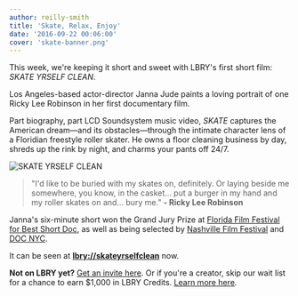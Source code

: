 ```yaml
---
author: reilly-smith
title: 'Skate, Relax, Enjoy'
date: '2016-09-22 00:06:00'
cover: 'skate-banner.png'
---
```


This week, we're keeping it short and sweet with LBRY's first short film: *SKATE YRSELF CLEAN*.

Los Angeles-based actor-director Janna Jude paints a loving portrait of one Ricky Lee Robinson in her first documentary film.

Part biography, part LCD Soundsystem music video, *SKATE* captures the American dream—and its obstacles—through the intimate character lens of a Floridian freestyle roller skater. He owns a floor cleaning business by day, shreds up the rink by night, and charms your pants off 24/7.

![SKATE YRSELF CLEAN](/img/news/skate-inline.png)

> "I'd like to be buried with my skates on, definitely. Or laying beside me somewhere, you know, in the casket... put a burger in my hand and my roller skates on and... bury me." **- Ricky Lee Robinson**

Janna's six-minute short won the Grand Jury Prize at [Florida Film Festival for Best Short Doc](http://articles.orlandosentinel.com/2013-05-01/entertainment/os-florida-film-festival-winners-20130501_1_florida-film-festival-award-winners-audience-award), as well as being selected by [Nashville Film Festival](https://nashvillefilmfestival.org/news/full-short-film-lineup) and [DOC NYC](http://www.docnyc.net/film/obsessions).

It can be seen at [**lbry://skateyrselfclean**](https://open.lbry.io/skateyrselfclean) now.

**Not on LBRY yet?** [Get an invite here](https://lbry.io/get). Or if you're a creator, skip our wait list for a chance to earn $1,000 in LBRY Credits. [Learn more here](https://lbry.io/publish).
